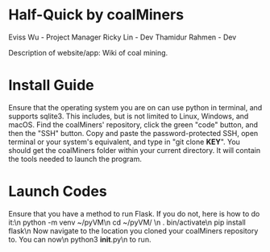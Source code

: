 # Half-Quick by coalMiners
Eviss Wu - Project Manager
Ricky Lin - Dev
Thamidur Rahmen - Dev

Description of website/app: Wiki of coal mining.

# Install Guide
Ensure that the operating system you are on can use python in terminal, and supports sqlite3. This includes, but is not limited to Linux, Windows, and macOS. Find the coalMiners' repository, click the green "code" button, and then the "SSH" button. Copy and paste the password-protected SSH, open terminal or your system's equivalent, and type in "git clone __KEY__". You should get the coalMiners folder within your current directory. It will contain the tools needed to launch the program.

# Launch Codes

Ensure that you have a method to run Flask. If you do not, here is how to do it:\n
python -m venv ~/pyVM\n
cd ~/pyVM/ \n
. bin/activate\n
pip install flask\n
Now navigate to the location you cloned your coalMiners repository to. You can now\n
python3 __init__.py\n
to run.
